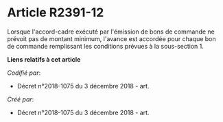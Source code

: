 # Article R2391-12

Lorsque l'accord-cadre exécuté par l'émission de bons de commande ne prévoit pas de montant minimum, l'avance est accordée
pour chaque bon de commande remplissant les conditions prévues à la sous-section 1.

**Liens relatifs à cet article**

_Codifié par_:

  - Décret n°2018-1075 du 3 décembre 2018 - art.

_Créé par_:

  - Décret n°2018-1075 du 3 décembre 2018 - art.
